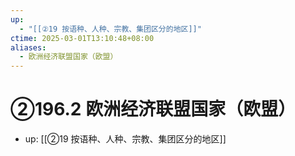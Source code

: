 ```yaml
---
up:
  - "[[②19 按语种、人种、宗教、集团区分的地区]]"
ctime: 2025-03-01T13:10:48+08:00
aliases:
  - 欧洲经济联盟国家（欧盟）
---
```


# ②196.2 欧洲经济联盟国家（欧盟）

- up: [[②19 按语种、人种、宗教、集团区分的地区]]
